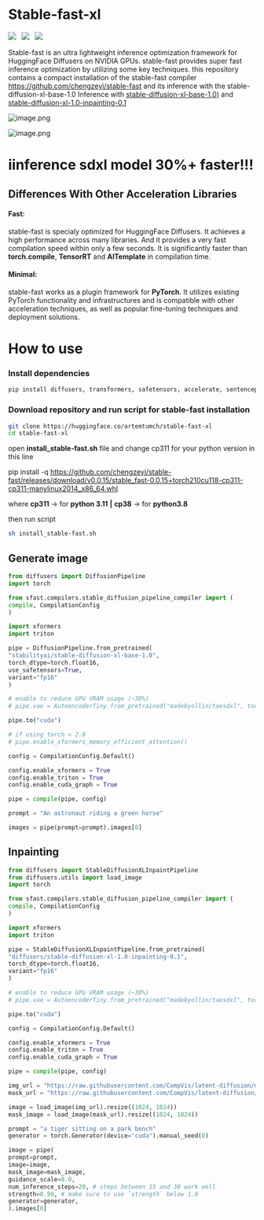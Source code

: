 # Stable-fast-xl
<div>
    <a href='https://huggingface.co/artemtumch/stable-fast-xl'><img src='https://img.shields.io/badge/%F0%9F%A4%97%20HuggingFaceModel-StableFastXL-blue'></a>&ensp;
    <a href='https://github.com/chengzeyi/stable-fast'><img src='https://img.shields.io/badge/StableFast-262826?logo=github'></a>&ensp;
    <a href='https://huggingface.co/stabilityai/stable-diffusion-xl-base-1.0'><img src='https://img.shields.io/badge/%F0%9F%A4%97%20HuggingFaceModel-SDXL-blue'></a>&ensp;
</div>

Stable-fast is an ultra lightweight inference optimization framework for HuggingFace Diffusers on NVIDIA GPUs. stable-fast provides super fast inference optimization by utilizing some key techniques.
this repository contains a compact installation of the stable-fast compiler https://github.com/chengzeyi/stable-fast and its inference with the stable-diffusion-xl-base-1.0
Inference with [stable-diffusion-xl-base-1.0)](https://huggingface.co/stabilityai/stable-diffusion-xl-base-1.0) and [stable-diffusion-xl-1.0-inpainting-0.1](https://huggingface.co/diffusers/stable-diffusion-xl-1.0-inpainting-0.1)

![image.png](https://cdn-uploads.huggingface.co/production/uploads/670503434c094132b2282e63/Xib4SHo9PX7-oSWP3Or3Y.png)

![image.png](https://cdn-uploads.huggingface.co/production/uploads/670503434c094132b2282e63/-a7V70NkS09TeMSZAKgVB.png)

# iinference sdxl model 30%+ faster!!!

## Differences With Other Acceleration Libraries
#### Fast:
stable-fast is specialy optimized for HuggingFace Diffusers. It achieves a high performance across many libraries. And it provides a very fast compilation speed within only a few seconds. It is significantly faster than **torch.compile**, **TensorRT** and **AITemplate** in compilation time.
#### Minimal:
stable-fast works as a plugin framework for **PyTorch**. It utilizes existing PyTorch functionality and infrastructures and is compatible with other acceleration techniques, as well as popular fine-tuning techniques and deployment solutions.


# How to use

### Install dependencies
```bash
pip install diffusers, transformers, safetensors, accelerate, sentencepiece
```

### Download repository and run script for stable-fast installation
```bash
git clone https://huggingface.co/artemtumch/stable-fast-xl
cd stable-fast-xl
```
open **install_stable-fast.sh** file and change cp311 for your python version in this line

pip install -q https://github.com/chengzeyi/stable-fast/releases/download/v0.0.15/stable_fast-0.0.15+torch210cu118-cp311-cp311-manylinux2014_x86_64.whl

where **cp311** -> for **python 3.11**  **|** **cp38** -> for **python3.8**

then run script
```bash
sh install_stable-fast.sh
```

## Generate image
```py
from diffusers import DiffusionPipeline
import torch

from sfast.compilers.stable_diffusion_pipeline_compiler import (
compile, CompilationConfig
)

import xformers
import triton

pipe = DiffusionPipeline.from_pretrained(
"stabilityai/stable-diffusion-xl-base-1.0",
torch_dtype=torch.float16,
use_safetensors=True,
variant="fp16"
)

# enable to reduce GPU VRAM usage (~30%)
# pipe.vae = AutoencoderTiny.from_pretrained("madebyollin/taesdxl", torch_dtype=torch.float16)

pipe.to("cuda")

# if using torch < 2.0
# pipe.enable_xformers_memory_efficient_attention()

config = CompilationConfig.Default()

config.enable_xformers = True
config.enable_triton = True
config.enable_cuda_graph = True

pipe = compile(pipe, config)

prompt = "An astronaut riding a green horse"

images = pipe(prompt=prompt).images[0]
```

## Inpainting
```py
from diffusers import StableDiffusionXLInpaintPipeline
from diffusers.utils import load_image
import torch

from sfast.compilers.stable_diffusion_pipeline_compiler import (
compile, CompilationConfig
)

import xformers
import triton

pipe = StableDiffusionXLInpaintPipeline.from_pretrained(
"diffusers/stable-diffusion-xl-1.0-inpainting-0.1",
torch_dtype=torch.float16,
variant="fp16"
)

# enable to reduce GPU VRAM usage (~30%)
# pipe.vae = AutoencoderTiny.from_pretrained("madebyollin/taesdxl", torch_dtype=torch.float16)

pipe.to("cuda")

config = CompilationConfig.Default()

config.enable_xformers = True
config.enable_triton = True
config.enable_cuda_graph = True

pipe = compile(pipe, config)

img_url = "https://raw.githubusercontent.com/CompVis/latent-diffusion/main/data/inpainting_examples/overture-creations-5sI6fQgYIuo.png"
mask_url = "https://raw.githubusercontent.com/CompVis/latent-diffusion/main/data/inpainting_examples/overture-creations-5sI6fQgYIuo_mask.png"

image = load_image(img_url).resize((1024, 1024))
mask_image = load_image(mask_url).resize((1024, 1024))

prompt = "a tiger sitting on a park bench"
generator = torch.Generator(device="cuda").manual_seed(0)

image = pipe(
prompt=prompt,
image=image,
mask_image=mask_image,
guidance_scale=8.0,
num_inference_steps=20, # steps between 15 and 30 work well
strength=0.99, # make sure to use `strength` below 1.0
generator=generator,
).images[0]

```
